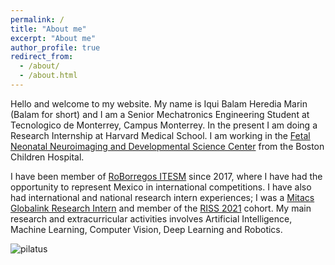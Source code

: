 ```yaml
---
permalink: /
title: "About me"
excerpt: "About me"
author_profile: true
redirect_from: 
  - /about/
  - /about.html
---
```


Hello and welcome to my website. My name is Iqui Balam Heredia Marin (Balam for short) and I am a Senior Mechatronics Engineering Student at Tecnologico de Monterrey, Campus Monterrey. In the present I am doing a Research Internship at Harvard Medical School. I am working in the [Fetal Neonatal Neuroimaging and Developmental Science Center](https://www.childrenshospital.org/research/centers-departmental-programs/fetal-neonatal-neuroimaging-and-developmental-science-center) from the Boston Children Hospital.

I have been member of [RoBorregos ITESM](https://roborregos.com/) since 2017, where I have had the opportunity to represent Mexico in international competitions. I have also had international and national research intern experiences; I was a [Mitacs Globalink Research Intern](https://www.mitacs.ca/en/programs/globalink/globalink-research-internship) and member of the [RISS 2021](https://riss.ri.cmu.edu/) cohort. My main research and extracurricular activities involves Artificial Intelligence, Machine Learning, Computer Vision, Deep Learning and Robotics.

![pilatus](/images/mit.jpg)

<!-- <img align="middle" src="https://DrSGBhat.github.io/files/sandesh.jpg?raw=true" alt="Photo" style="width: 700px; border-radius: 10px; padding: 8px 8px 8px 8px"/>  -->



